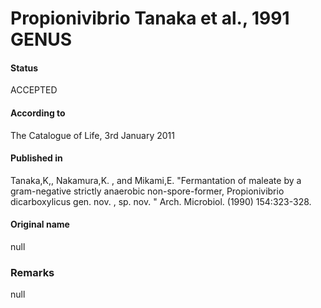 Propionivibrio Tanaka et al., 1991 GENUS
=======

#### Status
ACCEPTED

#### According to
The Catalogue of Life, 3rd January 2011

#### Published in
Tanaka,K,, Nakamura,K. , and Mikami,E. "Fermantation of maleate by a gram-negative strictly anaerobic non-spore-former, Propionivibrio dicarboxylicus gen. nov. , sp. nov. " Arch. Microbiol. (1990) 154:323-328.

#### Original name
null

### Remarks
null